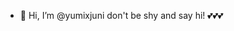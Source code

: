 - 👋 Hi, I’m @yumixjuni don't be shy and say hi! 💕💕💕
<!---
yumixjuni/yumixjuni is a ✨ special ✨ repository because its `README.md` (this file) appears on your GitHub profile.
You can click the Preview link to take a look at your changes.
--->
